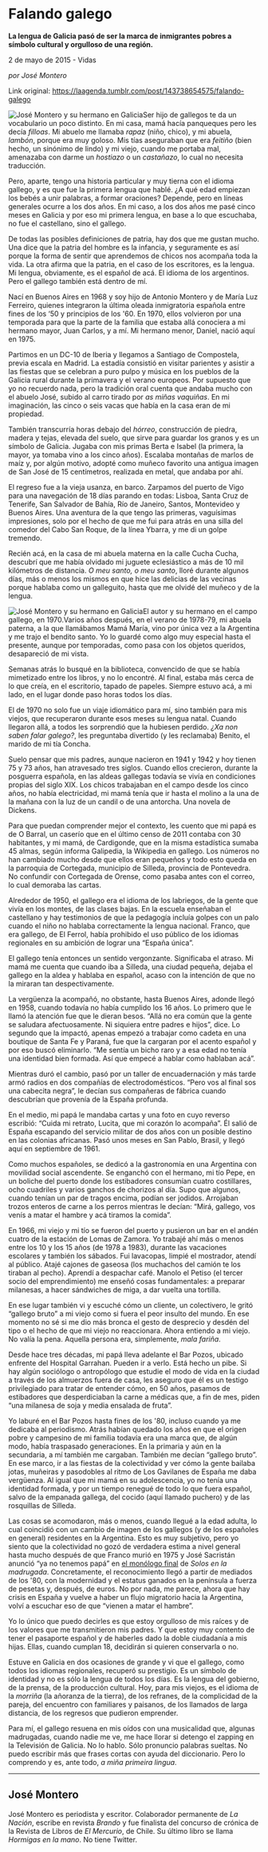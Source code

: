 # Falando galego

**La lengua de Galicia pasó de ser la marca de inmigrantes pobres a símbolo cultural y orgulloso de una región.**

2 de mayo de 2015 - Vidas

_por José Montero_

Link original: https://laagenda.tumblr.com/post/143738654575/falando-galego

![José Montero y su hermano en Galicia](https://64.media.tumblr.com/ee3ad110d90944400b015a6dc2663d66/tumblr_inline_pk08nwzC6r1t6q87u_500.jpg)Ser hijo de gallegos te da un vocabulario un poco distinto. En mi casa, mamá hacía panqueques pero les decía *filloas*. Mi abuelo me llamaba *rapaz* (niño, chico), y mi abuela, *lambón*, porque era muy goloso. Mis tías aseguraban que era *feitiño* (bien hecho, un sinónimo de lindo) y mi viejo, cuando me portaba mal, amenazaba con darme un *hostiazo* o un *castañazo*, lo cual no necesita traducción.

Pero, aparte, tengo una historia particular y muy tierna con el idioma gallego, y es que fue la primera lengua que hablé. ¿A qué edad empiezan los bebés a unir palabras, a formar oraciones? Depende, pero en líneas generales ocurre a los dos años. En mi caso, a los dos años me pasé cinco meses en Galicia y por eso mi primera lengua, en base a lo que escuchaba, no fue el castellano, sino el gallego.

De todas las posibles definiciones de patria, hay dos que me gustan mucho. Una dice que la patria del hombre es la infancia, y seguramente es así porque la forma de sentir que aprendemos de chicos nos acompaña toda la vida. La otra afirma que la patria, en el caso de los escritores, es la lengua. Mi lengua, obviamente, es el español de acá. El idioma de los argentinos. Pero el gallego también está dentro de mí.

Nací en Buenos Aires en 1968 y soy hijo de Antonio Montero y de María Luz Ferreiro, quienes integraron la última oleada inmigratoria española entre fines de los ‘50 y principios de los '60. En 1970, ellos volvieron por una temporada para que la parte de la familia que estaba allá conociera a mi hermano mayor, Juan Carlos, y a mí. Mi hermano menor, Daniel, nació aquí en 1975.

Partimos en un DC-10 de Iberia y llegamos a Santiago de Compostela, previa escala en Madrid. La estadía consistió en visitar parientes y asistir a las fiestas que se celebran a puro pulpo y música en los pueblos de la Galicia rural durante la primavera y el verano europeos. Por supuesto que yo no recuerdo nada, pero la tradición oral cuenta que andaba mucho con el abuelo José, subido al carro tirado por *as miñas vaquiñas*. En mi imaginación, las cinco o seis vacas que había en la casa eran de mi propiedad.

También transcurría horas debajo del *hórreo*, construcción de piedra, madera y tejas, elevada del suelo, que sirve para guardar los granos y es un símbolo de Galicia. Jugaba con mis primas Berta e Isabel (la primera, la mayor, ya tomaba vino a los cinco años). Escalaba montañas de marlos de maíz y, por algún motivo, adopté como muñeco favorito una antigua imagen de San José de 15 centímetros, realizada en metal, que andaba por ahí.

El regreso fue a la vieja usanza, en barco. Zarpamos del puerto de Vigo para una navegación de 18 días parando en todas: Lisboa, Santa Cruz de Tenerife, San Salvador de Bahía, Río de Janeiro, Santos, Montevideo y Buenos Aires. Una aventura de la que tengo las primeras, vaguísimas impresiones, solo por el hecho de que me fui para atrás en una silla del comedor del Cabo San Roque, de la línea Ybarra, y me di un golpe tremendo.

Recién acá, en la casa de mi abuela materna en la calle Cucha Cucha, descubrí que me había olvidado mi juguete eclesiástico a más de 10 mil kilómetros de distancia. *O meu santo, o meu santo*, lloré durante algunos días, más o menos los mismos en que hice las delicias de las vecinas porque hablaba como un galleguito, hasta que me olvidé del muñeco y de la lengua.

![José Montero y su hermano en Galicia](https://64.media.tumblr.com/ee3ad110d90944400b015a6dc2663d66/tumblr_inline_pk08nxPPfp1t6q87u_500.jpg)El autor y su hermano en el campo gallego, en 1970.Varios años después, en el verano de 1978-79, mi abuela paterna, a la que llamábamos Mamá María, vino por única vez a la Argentina y me trajo el bendito santo. Yo lo guardé como algo muy especial hasta el presente, aunque por temporadas, como pasa con los objetos queridos, desapareció de mi vista.

Semanas atrás lo busqué en la biblioteca, convencido de que se había mimetizado entre los libros, y no lo encontré. Al final, estaba más cerca de lo que creía, en el escritorio, tapado de papeles. Siempre estuvo acá, a mi lado, en el lugar donde paso horas todos los días.

El de 1970 no solo fue un viaje idiomático para mí, sino también para mis viejos, que recuperaron durante esos meses su lengua natal. Cuando llegaron allá, a todos les sorprendió que la hubiesen perdido. *¿Xa non saben falar galego?*, les preguntaba divertido (y les reclamaba) Benito, el marido de mi tía Concha.

Suelo pensar que mis padres, aunque nacieron en 1941 y 1942 y hoy tienen 75 y 73 años, han atravesado tres siglos. Cuando ellos crecieron, durante la posguerra española, en las aldeas gallegas todavía se vivía en condiciones propias del siglo XIX. Los chicos trabajaban en el campo desde los cinco años, no había electricidad, mi mamá tenía que ir hasta el molino a la una de la mañana con la luz de un candil o de una antorcha. Una novela de Dickens.

Para que puedan comprender mejor el contexto, les cuento que mi papá es de O Barral, un caserío que en el último censo de 2011 contaba con 30 habitantes, y mi mamá, de Cardigonde, que en la misma estadística sumaba 45 almas, según informa Galipedia, la Wikipedia en gallego. Los números no han cambiado mucho desde que ellos eran pequeños y todo esto queda en la parroquia de Cortegada, municipio de Silleda, provincia de Pontevedra. No confundir con Cortegada de Orense, como pasaba antes con el correo, lo cual demoraba las cartas.

Alrededor de 1950, el gallego era el idioma de los labriegos, de la gente que vivía en los montes, de las clases bajas. En la escuela enseñaban el castellano y hay testimonios de que la pedagogía incluía golpes con un palo cuando el niño no hablaba correctamente la lengua nacional. Franco, que era gallego, de El Ferrol, había prohibido el uso público de los idiomas regionales en su ambición de lograr una “España única”.

El gallego tenía entonces un sentido vergonzante. Significaba el atraso. Mi mamá me cuenta que cuando iba a Silleda, una ciudad pequeña, dejaba el gallego en la aldea y hablaba en español, acaso con la intención de que no la miraran tan despectivamente.

La vergüenza la acompañó, no obstante, hasta Buenos Aires, adonde llegó en 1958, cuando todavía no había cumplido los 16 años. Lo primero que le llamó la atención fue que le dieran besos. “Allá no era común que la gente se saludara afectuosamente. Ni siquiera entre padres e hijos”, dice. Lo segundo que la impactó, apenas empezó a trabajar como cadeta en una boutique de Santa Fe y Paraná, fue que la cargaran por el acento español y por eso buscó eliminarlo. “Me sentía un bicho raro y a esa edad no tenía una identidad bien formada. Así que empecé a hablar como hablaban acá”.

Mientras duró el cambio, pasó por un taller de encuadernación y más tarde armó radios en dos compañías de electrodomésticos. “Pero vos al final sos una cabecita negra”, le decían sus compañeras de fábrica cuando descubrían que provenía de la España profunda.

En el medio, mi papá le mandaba cartas y una foto en cuyo reverso escribió: “Cuida mi retrato, Lucita, que mi corazón lo acompaña”. Él salió de España escapando del servicio militar de dos años con un posible destino en las colonias africanas. Pasó unos meses en San Pablo, Brasil, y llegó aquí en septiembre de 1961.

Como muchos españoles, se dedicó a la gastronomía en una Argentina con movilidad social ascendente. Se enganchó con el hermano, mi tío Pepe, en un boliche del puerto donde los estibadores consumían cuatro costillares, ocho cuadriles y varios ganchos de chorizos al día. Supo que algunos, cuando tenían un par de tragos encima, podían ser jodidos. Arrojaban trozos enteros de carne a los perros mientras le decían: “Mirá, gallego, vos venís a matar el hambre y acá tiramos la comida”.

En 1966, mi viejo y mi tío se fueron del puerto y pusieron un bar en el andén cuatro de la estación de Lomas de Zamora. Yo trabajé ahí más o menos entre los 10 y los 15 años (de 1978 a 1983), durante las vacaciones escolares y también los sábados. Fui lavacopas, limpié el mostrador, atendí al público. Atajé cajones de gaseosa (los muchachos del camión te los tiraban al pecho). Aprendí a despachar café. Manolo el Petiso (el tercer socio del emprendimiento) me enseñó cosas fundamentales: a preparar milanesas, a hacer sándwiches de miga, a dar vuelta una tortilla. 

En ese lugar también vi y escuché cómo un cliente, un colectivero, le gritó “gallego bruto” a mi viejo como si fuera el peor insulto del mundo. En ese momento no sé si me dio más bronca el gesto de desprecio y desdén del tipo o el hecho de que mi viejo no reaccionara. Ahora entiendo a mi viejo. No valía la pena. Aquella persona era, simplemente, *mala fariña*.

Desde hace tres décadas, mi papá lleva adelante el Bar Pozos, ubicado enfrente del Hospital Garrahan. Pueden ir a verlo. Está hecho un pibe. Si hay algún sociólogo o antropólogo que estudie el modo de vida en la ciudad a través de los almuerzos fuera de casa, les aseguro que él es un testigo privilegiado para tratar de entender cómo, en 50 años, pasamos de estibadores que desperdiciaban la carne a médicas que, a fin de mes, piden “una milanesa de soja y media ensalada de fruta”.

Yo laburé en el Bar Pozos hasta fines de los '80, incluso cuando ya me dedicaba al periodismo. Atrás habían quedado los años en que el origen pobre y campesino de mi familia todavía era una marca que, de algún modo, había traspasado generaciones. En la primaria y aún en la secundaria, a mí también me cargaban. También me decían “gallego bruto”. En ese marco, ir a las fiestas de la colectividad y ver cómo la gente bailaba jotas, muñeiras y pasodobles al ritmo de Los Gavilanes de España me daba vergüenza. Al igual que mi mamá en su adolescencia, yo no tenía una identidad formada, y por un tiempo renegué de todo lo que fuera español, salvo de la empanada gallega, del cocido (aquí llamado puchero) y de las rosquillas de Silleda.

Las cosas se acomodaron, más o menos, cuando llegué a la edad adulta, lo cual coincidió con un cambio de imagen de los gallegos (y de los españoles en general) residentes en la Argentina. Esto es muy subjetivo, pero yo siento que la colectividad no gozó de verdadera estima a nivel general hasta mucho después de que Franco murió en 1975 y José Sacristán anunció “ya no tenemos papá” en [el monólogo final](https://youtu.be/JneufsU2m6Y) de *Solos en la madrugada*. Concretamente, el reconocimiento llegó a partir de mediados de los '80, con la modernidad y el estatus ganados en la península a fuerza de pesetas y, después, de euros. No por nada, me parece, ahora que hay crisis en España y vuelve a haber un flujo migratorio hacia la Argentina, volví a escuchar eso de que “vienen a matar el hambre”.

Yo lo único que puedo decirles es que estoy orgulloso de mis raíces y de los valores que me transmitieron mis padres. Y que estoy muy contento de tener el pasaporte español y de haberles dado la doble ciudadanía a mis hijas. Ellas, cuando cumplan 18, decidirán si quieren conservarla o no. 

Estuve en Galicia en dos ocasiones de grande y vi que el gallego, como todos los idiomas regionales, recuperó su prestigio. Es un símbolo de identidad y no es sólo la lengua de todos los días. Es la lengua del gobierno, de la prensa, de la producción cultural. Hoy, para mis viejos, es el idioma de la *morriña* (la añoranza de la tierra), de los refranes, de la complicidad de la pareja, del encuentro con familiares y paisanos, de los llamados de larga distancia, de los regresos que pudieron emprender.

Para mí, el gallego resuena en mis oídos con una musicalidad que, algunas madrugadas, cuando nadie me ve, me hace llorar si detengo el zapping en la Televisión de Galicia. No lo hablo. Sólo pronuncio palabras sueltas. No puedo escribir más que frases cortas con ayuda del diccionario. Pero lo comprendo y es, ante todo, *a miña primeira lingua*.

  




---

 José Montero
-------------

 José Montero es periodista y escritor. Colaborador permanente de *La Nación*, escribe en revista *Brando* y fue finalista del concurso de crónica de la Revista de Libros de *El Mercurio*, de Chile. Su último libro se llama *Hormigas en la mano*. No tiene Twitter. 

